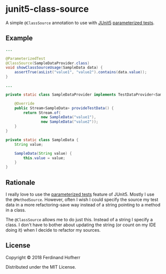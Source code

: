 # junit5-class-source

A simple `@ClassSource` annotation to use with
[JUnit5](https://junit.org) [parameterized
tests](https://junit.org/junit5/docs/current/user-guide/#writing-tests-parameterized-tests).

## Example

```java
...

@ParameterizedTest
@ClassSource(SampleDataProvider.class)
void showClassSourceUsage(SampleData data) {
    assertTrue(asList("value1", "value2").contains(data.value));
}

...

private static class SampleDataProvider implements TestDataProvider<SampleData> {

    @Override
    public Stream<SampleData> provideTestData() {
        return Stream.of(
                new SampleData("value1"),
                new SampleData("value2"));
    }
}

private static class SampleData {
    String value;

    SampleData(String value) {
        this.value = value;
    }
}
```

## Rationale

I really love to use the [parameterized
tests](https://junit.org/junit5/docs/current/user-guide/#writing-tests-parameterized-tests)
feature of JUnit5. Mostly I use the `@MethodSource`. However, often I wish
I could specify the source my test data in a more refactoring-save way instead
of a string pointing to a method in a class.

The `@ClassSource` allows me to do just this. Instead of a string I specify
a class. I don't have to bother about updating the string (or count on my IDE
doing it) when I decide to refactor my sources.

## License

Copyright © 2018 Ferdinand Hofherr

Distributed under the MIT License.

